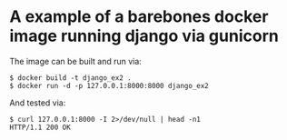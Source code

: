 # A example of a barebones docker image running django via gunicorn

The image can be built and run via:

	$ docker build -t django_ex2 .
	$ docker run -d -p 127.0.0.1:8000:8000 django_ex2

And tested via:

	$ curl 127.0.0.1:8000 -I 2>/dev/null | head -n1
	HTTP/1.1 200 OK
